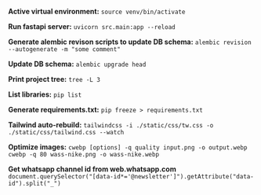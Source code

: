 **Active virtual environment:**
`source venv/bin/activate`

**Run fastapi server:**
`uvicorn src.main:app --reload`

**Generate alembic revison scripts to update DB schema:**
`alembic revision --autogenerate -m "some comment"`

**Update DB schema:**
`alembic upgrade head`

**Print project tree:**
`tree -L 3`

**List libraries:**
`pip list`

**Generate requirements.txt:**
`pip freeze > requirements.txt`

**Tailwind auto-rebuild:**
`tailwindcss -i ./static/css/tw.css -o ./static/css/tailwind.css --watch`

**Optimize images:**
`cwebp [options] -q quality input.png -o output.webp` 
`cwebp -q 80 wass-nike.png -o wass-nike.webp `

**Get whatsapp channel id from web.whatsapp.com**
`document.querySelector("[data-id*='@newsletter']").getAttribute("data-id").split("_")`